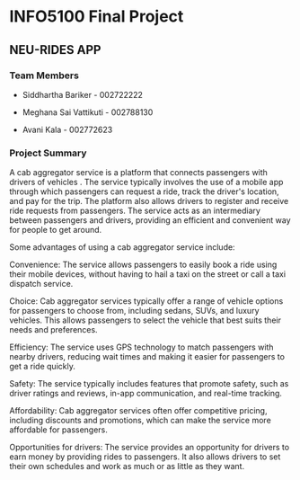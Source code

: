 # INFO5100 Final Project

## NEU-RIDES APP

### Team Members 

- Siddhartha Bariker - 002722222

- Meghana Sai Vattikuti - 002788130

- Avani Kala - 002772623 

### Project Summary 


A cab aggregator service is a platform that connects passengers with drivers of vehicles . The service typically involves the use of a mobile app through which passengers can request a ride, track the driver's location, and pay for the trip. The platform also allows drivers to register and receive ride requests from passengers. The service acts as an intermediary between passengers and drivers, providing an efficient and convenient way for people to get around.

Some advantages of using a cab aggregator service include:

Convenience: The service allows passengers to easily book a ride using their mobile devices, without having to hail a taxi on the street or call a taxi dispatch service.

Choice: Cab aggregator services typically offer a range of vehicle options for passengers to choose from, including sedans, SUVs, and luxury vehicles. This allows passengers to select the vehicle that best suits their needs and preferences.

Efficiency: The service uses GPS technology to match passengers with nearby drivers, reducing wait times and making it easier for passengers to get a ride quickly.

Safety: The service typically includes features that promote safety, such as driver ratings and reviews, in-app communication, and real-time tracking.

Affordability: Cab aggregator services often offer competitive pricing, including discounts and promotions, which can make the service more affordable for passengers.

Opportunities for drivers: The service provides an opportunity for drivers to earn money by providing rides to passengers. It also allows drivers to set their own schedules and work as much or as little as they want.

